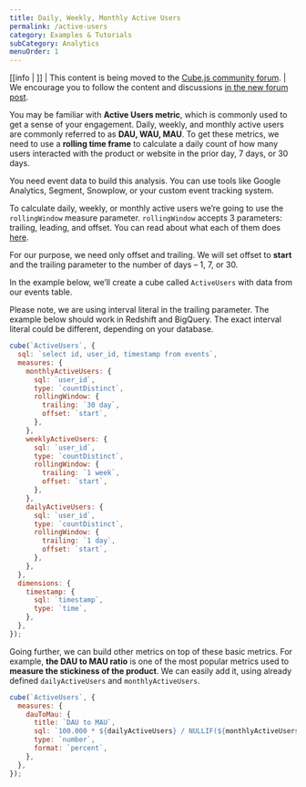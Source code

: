 ```yaml
---
title: Daily, Weekly, Monthly Active Users
permalink: /active-users
category: Examples & Tutorials
subCategory: Analytics
menuOrder: 1    
---
```


<!-- prettier-ignore-start -->
[[info | ]]
| This content is being moved to the [Cube.js community forum](https://forum.cube.dev/).
| We encourage you to follow the content and discussions [in the new forum post](https://forum.cube.dev/t/daily-weekly-monthly-active-users).
<!-- prettier-ignore-end -->

You may be familiar with <b>Active Users metric</b>, which is commonly used to
get a sense of your engagement. Daily, weekly, and monthly active users are
commonly referred to as <b>DAU, WAU, MAU</b>. To get these metrics, we need to
use a <b>rolling time frame</b> to calculate a daily count of how many users
interacted with the product or website in the prior day, 7 days, or 30 days.

You need event data to build this analysis. You can use tools like Google
Analytics, Segment, Snowplow, or your custom event tracking system.

To calculate daily, weekly, or monthly active users we’re going to use the
`rollingWindow` measure parameter. `rollingWindow` accepts 3 parameters:
trailing, leading, and offset. You can read about what each of them does
[here](/schema/reference/measures#parameters-rolling-window).

For our purpose, we need only offset and trailing. We will set offset to
<b>start</b> and the trailing parameter to the number of days – 1, 7, or 30.

In the example below, we’ll create a cube called `ActiveUsers` with data from
our events table.

<div class="block help-block">Please note, we are using interval literal in the trailing parameter.
The example below should work in Redshift and BigQuery. The exact interval literal could be different, depending on your database.
</div>

```javascript
cube(`ActiveUsers`, {
  sql: `select id, user_id, timestamp from events`,
  measures: {
    monthlyActiveUsers: {
      sql: `user_id`,
      type: `countDistinct`,
      rollingWindow: {
        trailing: `30 day`,
        offset: `start`,
      },
    },
    weeklyActiveUsers: {
      sql: `user_id`,
      type: `countDistinct`,
      rollingWindow: {
        trailing: `1 week`,
        offset: `start`,
      },
    },
    dailyActiveUsers: {
      sql: `user_id`,
      type: `countDistinct`,
      rollingWindow: {
        trailing: `1 day`,
        offset: `start`,
      },
    },
  },
  dimensions: {
    timestamp: {
      sql: `timestamp`,
      type: `time`,
    },
  },
});
```

Going further, we can build other metrics on top of these basic metrics. For
example, <b>the DAU to MAU ratio</b> is one of the most popular metrics used to
<b>measure the stickiness of the product</b>. We can easily add it, using
already defined `dailyActiveUsers` and `monthlyActiveUsers`.

```javascript
cube(`ActiveUsers`, {
  measures: {
    dauToMau: {
      title: `DAU to MAU`,
      sql: `100.000 * ${dailyActiveUsers} / NULLIF(${monthlyActiveUsers}, 0)`,
      type: `number`,
      format: `percent`,
    },
  },
});
```
